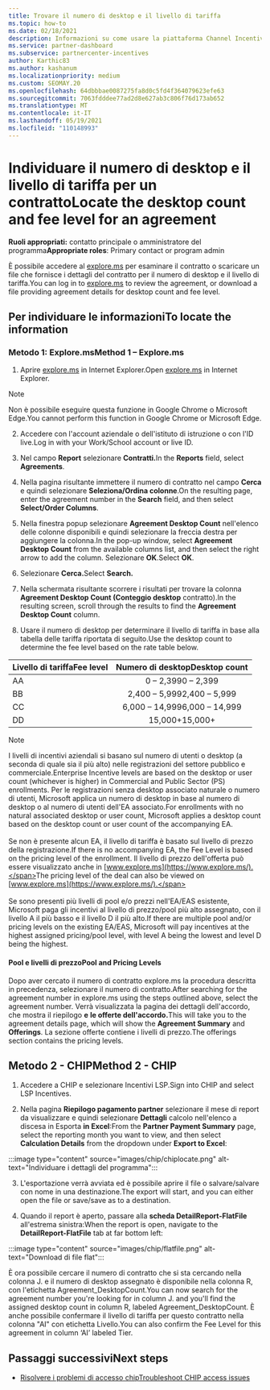 ```yaml
---
title: Trovare il numero di desktop e il livello di tariffa
ms.topic: how-to
ms.date: 02/18/2021
description: Informazioni su come usare la piattaforma Channel Incentives (CHIP) per trovare le informazioni sul numero di desktop e sul livello di tariffa per un contratto.
ms.service: partner-dashboard
ms.subservice: partnercenter-incentives
author: Karthic83
ms.author: kashanum
ms.localizationpriority: medium
ms.custom: SEOMAY.20
ms.openlocfilehash: 64dbbbae0087275fa8d0c5fd4f364079623efe63
ms.sourcegitcommit: 7063fdddee77ad2d8e627ab3c806f76d173ab652
ms.translationtype: MT
ms.contentlocale: it-IT
ms.lasthandoff: 05/19/2021
ms.locfileid: "110148993"
---
```

# <a name="locate-the-desktop-count-and-fee-level-for-an-agreement"></a><span data-ttu-id="f2a55-103">Individuare il numero di desktop e il livello di tariffa per un contratto</span><span class="sxs-lookup"><span data-stu-id="f2a55-103">Locate the desktop count and fee level for an agreement</span></span>

<span data-ttu-id="f2a55-104">**Ruoli appropriati:** contatto principale o amministratore del programma</span><span class="sxs-lookup"><span data-stu-id="f2a55-104">**Appropriate roles**: Primary contact or program admin</span></span>

<span data-ttu-id="f2a55-105">È possibile accedere al [explore.ms](https://www.explore.ms/) per esaminare il contratto o scaricare un file che fornisce i dettagli del contratto per il numero di desktop e il livello di tariffa.</span><span class="sxs-lookup"><span data-stu-id="f2a55-105">You can log in to [explore.ms](https://www.explore.ms/) to review the agreement, or download a file providing agreement details for desktop count and fee level.</span></span>

## <a name="to-locate-the-information"></a><span data-ttu-id="f2a55-106">Per individuare le informazioni</span><span class="sxs-lookup"><span data-stu-id="f2a55-106">To locate the information</span></span>

### <a name="method-1--explorems"></a><span data-ttu-id="f2a55-107">Metodo 1: Explore.ms</span><span class="sxs-lookup"><span data-stu-id="f2a55-107">Method 1 – Explore.ms</span></span>

1. <span data-ttu-id="f2a55-108">Aprire [explore.ms](https://www.explore.ms/) in Internet Explorer.</span><span class="sxs-lookup"><span data-stu-id="f2a55-108">Open [explore.ms](https://www.explore.ms/) in Internet Explorer.</span></span> 

>[!Note]
><span data-ttu-id="f2a55-109">Non è possibile eseguire questa funzione in Google Chrome o Microsoft Edge.</span><span class="sxs-lookup"><span data-stu-id="f2a55-109">You cannot perform this function in Google Chrome or Microsoft Edge.</span></span>

2. <span data-ttu-id="f2a55-110">Accedere con l'account aziendale o dell'istituto di istruzione o con l'ID live.</span><span class="sxs-lookup"><span data-stu-id="f2a55-110">Log in with your Work/School account or live ID.</span></span>  

3. <span data-ttu-id="f2a55-111">Nel campo **Report** selezionare **Contratti.**</span><span class="sxs-lookup"><span data-stu-id="f2a55-111">In the **Reports** field, select **Agreements**.</span></span>

4. <span data-ttu-id="f2a55-112">Nella pagina risultante immettere il numero di contratto nel campo **Cerca** e quindi selezionare **Seleziona/Ordina colonne**.</span><span class="sxs-lookup"><span data-stu-id="f2a55-112">On the resulting page, enter the agreement number in the **Search** field, and then select **Select/Order Columns**.</span></span>

5. <span data-ttu-id="f2a55-113">Nella finestra popup selezionare **Agreement Desktop Count** nell'elenco delle colonne disponibili e quindi selezionare la freccia destra per aggiungere la colonna.</span><span class="sxs-lookup"><span data-stu-id="f2a55-113">In the pop-up window, select **Agreement Desktop Count** from the available columns list, and then select the right arrow to add the column.</span></span> <span data-ttu-id="f2a55-114">Selezionare **OK**.</span><span class="sxs-lookup"><span data-stu-id="f2a55-114">Select **OK**.</span></span>

6. <span data-ttu-id="f2a55-115">Selezionare **Cerca.**</span><span class="sxs-lookup"><span data-stu-id="f2a55-115">Select **Search.**</span></span>

7. <span data-ttu-id="f2a55-116">Nella schermata risultante scorrere i risultati per trovare la colonna **Agreement Desktop Count (Conteggio desktop** contratto).</span><span class="sxs-lookup"><span data-stu-id="f2a55-116">In the resulting screen, scroll through the results to find the **Agreement Desktop Count** column.</span></span> 

8. <span data-ttu-id="f2a55-117">Usare il numero di desktop per determinare il livello di tariffa in base alla tabella delle tariffa riportata di seguito.</span><span class="sxs-lookup"><span data-stu-id="f2a55-117">Use the desktop count to determine the fee level based on the rate table below.</span></span>  

| <span data-ttu-id="f2a55-118">Livello di tariffa</span><span class="sxs-lookup"><span data-stu-id="f2a55-118">Fee level</span></span> | <span data-ttu-id="f2a55-119">Numero di desktop</span><span class="sxs-lookup"><span data-stu-id="f2a55-119">Desktop count</span></span> |
| ------ | :-----------: |
|  <span data-ttu-id="f2a55-120">A</span><span class="sxs-lookup"><span data-stu-id="f2a55-120">A</span></span> | <span data-ttu-id="f2a55-121">0 – 2,399</span><span class="sxs-lookup"><span data-stu-id="f2a55-121">0 – 2,399</span></span>    |
|  <span data-ttu-id="f2a55-122">B</span><span class="sxs-lookup"><span data-stu-id="f2a55-122">B</span></span> | <span data-ttu-id="f2a55-123">2,400 – 5,999</span><span class="sxs-lookup"><span data-stu-id="f2a55-123">2,400 – 5,999</span></span>    |
|  <span data-ttu-id="f2a55-124">C</span><span class="sxs-lookup"><span data-stu-id="f2a55-124">C</span></span> | <span data-ttu-id="f2a55-125">6,000 – 14,999</span><span class="sxs-lookup"><span data-stu-id="f2a55-125">6,000 – 14,999</span></span>    |
|  <span data-ttu-id="f2a55-126">D</span><span class="sxs-lookup"><span data-stu-id="f2a55-126">D</span></span> | <span data-ttu-id="f2a55-127">15,000+</span><span class="sxs-lookup"><span data-stu-id="f2a55-127">15,000+</span></span>   |

>[!NOTE]
><span data-ttu-id="f2a55-128">I livelli di incentivi aziendali si basano sul numero di utenti o desktop (a seconda di quale sia il più alto) nelle registrazioni del settore pubblico e commerciale.</span><span class="sxs-lookup"><span data-stu-id="f2a55-128">Enterprise Incentive levels are based on the desktop or user count (whichever is higher) in Commercial and Public Sector (PS) enrollments.</span></span> <span data-ttu-id="f2a55-129">Per le registrazioni senza desktop associato naturale o numero di utenti, Microsoft applica un numero di desktop in base al numero di desktop o al numero di utenti dell'EA associato.</span><span class="sxs-lookup"><span data-stu-id="f2a55-129">For enrollments with no natural associated desktop or user count, Microsoft applies a desktop count based on the desktop count or user count of the accompanying EA.</span></span> <br><br><span data-ttu-id="f2a55-130">Se non è presente alcun EA, il livello di tariffa è basato sul livello di prezzo della registrazione.</span><span class="sxs-lookup"><span data-stu-id="f2a55-130">If there is no accompanying EA, the Fee Level is based on the pricing level of the enrollment.</span></span> <span data-ttu-id="f2a55-131">Il livello di prezzo dell'offerta può essere visualizzato anche in [www.explore.ms](https://www.explore.ms/).</span><span class="sxs-lookup"><span data-stu-id="f2a55-131">The pricing level of the deal can also be viewed on [www.explore.ms](https://www.explore.ms/).</span></span> <br><br><span data-ttu-id="f2a55-132">Se sono presenti più livelli di pool e/o prezzi nell'EA/EAS esistente, Microsoft paga gli incentivi al livello di prezzo/pool più alto assegnato, con il livello A il più basso e il livello D il più alto.</span><span class="sxs-lookup"><span data-stu-id="f2a55-132">If there are multiple pool and/or pricing levels on the existing EA/EAS,  Microsoft will pay incentives at the highest assigned pricing/pool level, with level A being the lowest and level D being the highest.</span></span>

#### <a name="pool-and-pricing-levels"></a><span data-ttu-id="f2a55-133">Pool e livelli di prezzo</span><span class="sxs-lookup"><span data-stu-id="f2a55-133">Pool and Pricing Levels</span></span>

<span data-ttu-id="f2a55-134">Dopo aver cercato il numero di contratto explore.ms la procedura descritta in precedenza, selezionare il numero di contratto.</span><span class="sxs-lookup"><span data-stu-id="f2a55-134">After searching for the agreement number in explore.ms using the steps outlined above, select the agreement number.</span></span> <span data-ttu-id="f2a55-135">Verrà visualizzata la pagina dei dettagli dell'accordo, che mostra il riepilogo **e** **le offerte dell'accordo.**</span><span class="sxs-lookup"><span data-stu-id="f2a55-135">This will take you to the agreement details page, which will show the **Agreement Summary** and **Offerings**.</span></span> <span data-ttu-id="f2a55-136">La sezione offerte contiene i livelli di prezzo.</span><span class="sxs-lookup"><span data-stu-id="f2a55-136">The offerings section contains the pricing levels.</span></span>

## <a name="method-2---chip"></a><span data-ttu-id="f2a55-137">Metodo 2 - CHIP</span><span class="sxs-lookup"><span data-stu-id="f2a55-137">Method 2 - CHIP</span></span>

1. <span data-ttu-id="f2a55-138">Accedere a CHIP e selezionare Incentivi LSP.</span><span class="sxs-lookup"><span data-stu-id="f2a55-138">Sign into CHIP and select LSP Incentives.</span></span>

2. <span data-ttu-id="f2a55-139">Nella pagina **Riepilogo pagamento partner** selezionare il mese di report da visualizzare e quindi selezionare **Dettagli** calcolo nell'elenco a discesa in Esporta **in Excel**:</span><span class="sxs-lookup"><span data-stu-id="f2a55-139">From the **Partner Payment Summary** page, select the reporting month you want to view, and then select **Calculation Details** from the dropdown under **Export to Excel**:</span></span>

:::image type="content" source="images/chip/chiplocate.png" alt-text="Individuare i dettagli del programma":::

3. <span data-ttu-id="f2a55-141">L'esportazione verrà avviata ed è possibile aprire il file o salvare/salvare con nome in una destinazione.</span><span class="sxs-lookup"><span data-stu-id="f2a55-141">The export will start, and you can either open the file or save/save as to a destination.</span></span>

4. <span data-ttu-id="f2a55-142">Quando il report è aperto, passare alla **scheda DetailReport-FlatFile** all'estrema sinistra:</span><span class="sxs-lookup"><span data-stu-id="f2a55-142">When the report is open, navigate to the **DetailReport-FlatFile** tab at far bottom left:</span></span>

:::image type="content" source="images/chip/flatfile.png" alt-text="Download di file flat":::

<span data-ttu-id="f2a55-144">È ora possibile cercare il numero di contratto che si sta cercando nella colonna J. e il numero di desktop assegnato è disponibile nella colonna R, con l'etichetta Agreement_DesktopCount.</span><span class="sxs-lookup"><span data-stu-id="f2a55-144">You can now search for the agreement number you're looking for in column J. and you'll find the assigned desktop count in column R, labeled Agreement_DesktopCount.</span></span> <span data-ttu-id="f2a55-145">È anche possibile confermare il livello di tariffa per questo contratto nella colonna "AI" con etichetta Livello.</span><span class="sxs-lookup"><span data-stu-id="f2a55-145">You can also confirm the Fee Level for this agreement in column ‘AI’ labeled Tier.</span></span>

## <a name="next-steps"></a><span data-ttu-id="f2a55-146">Passaggi successivi</span><span class="sxs-lookup"><span data-stu-id="f2a55-146">Next steps</span></span>

- [<span data-ttu-id="f2a55-147">Risolvere i problemi di accesso chip</span><span class="sxs-lookup"><span data-stu-id="f2a55-147">Troubleshoot CHIP access issues</span></span>](chip-access-trouble.md)
